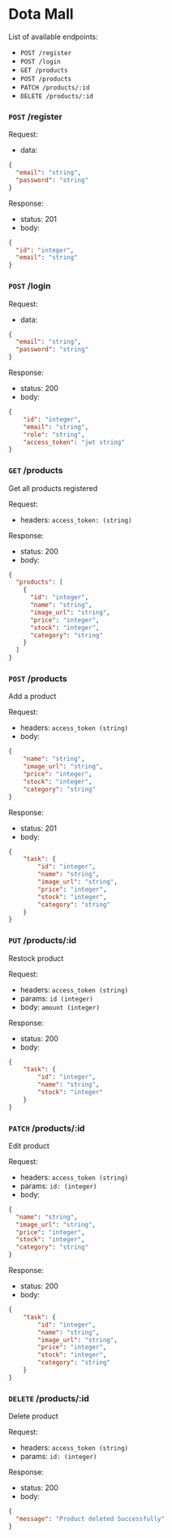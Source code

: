# Dota Mall

List of available endpoints:
​
- `POST /register`
- `POST /login`
- `GET /products`
- `POST /products`
- `PATCH /products/:id`
- `DELETE /products/:id`

### `POST` /register

Request:

- data:

```json
{
  "email": "string",
  "password": "string"
}
```

Response:

- status: 201
- body:
  ​

```json
{
  "id": "integer",
  "email": "string"
}
```

### `POST` /login

Request:

- data:

```json
{
  "email": "string",
  "password": "string"
}
```

Response:

- status: 200
- body:
  ​

```json
{
    "id": "integer",
    "email": "string",
    "role": "string",
    "access_token": "jwt string"
}
```

### `GET` /products


Get all products registered

Request:

- headers: `access_token: (string)`

Response:

- status: 200
- body:

```json
{
  "products": [
    {
      "id": "integer",
      "name": "string",
      "image_url": "string",
      "price": "integer",
      "stock": "integer",
      "category": "string"
    }
  ]
}
```

### `POST` /products

Add a product

Request:

- headers: `access_token (string)`
- body: 
```json
{
    "name": "string",
    "image_url": "string",
    "price": "integer",
    "stock": "integer",
    "category": "string"
}
```


Response:

- status: 201
- body:

```json
{
    "task": {
        "id": "integer",
        "name": "string",
        "image_url": "string",
        "price": "integer",
        "stock": "integer",
        "category": "string"
    }
}
```

### `PUT` /products/:id

Restock product

Request:

- headers: `access_token (string)`
- params: `id (integer)`
- body: `amount (integer)`

Response:

- status: 200
- body:

```json
{
    "task": {
        "id": "integer",
        "name": "string",
        "stock": "integer"
    }
}
```

### `PATCH` /products/:id
Edit product

Request:

- headers: `access_token (string)`
- params: `id: (integer)`
- body:
```json
{
  "name": "string",
  "image_url": "string",
  "price": "integer",
  "stock": "integer",
  "category": "string"
}
```

Response:

- status: 200
- body:

```json
{
    "task": {
        "id": "integer",
        "name": "string",
        "image_url": "string",
        "price": "integer",
        "stock": "integer",
        "category": "string"
    }
}
```

### `DELETE` /products/:id

Delete product

Request:

- headers: `access_token (string)`
- params: `id: (integer)`

Response:

- status: 200
- body:

```json
{
  "message": "Product deleted Successfully"
}
```

